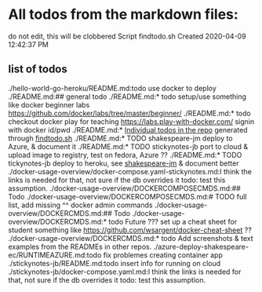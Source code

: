 # All todos from the markdown files:
do not edit, this will be clobbered
Script findtodo.sh
Created  2020-04-09 12:42:37 PM

## list of todos

./hello-world-go-heroku/README.md:todo use docker to deploy
./README.md:## general todo
./README.md:* todo setup/use something like docker beginner labs https://github.com/docker/labs/tree/master/beginner/
./README.md:* todo  checkout docker play for teaching https://labs.play-with-docker.com/  signin with docker id/pwd
./README.md:* [Individual todos in the repo](TODOREADME.md) generated through [findtodo.sh](findtodo.sh)
./README.md:* TODO shakespeare-jm deploy to Azure,  & document it 
./README.md:* TODO stickynotes-jb port to cloud & upload image to registry, test on fedora, Azure ??
./README.md:* TODO tickynotes-jb  deploy to heroku, see [shakespeare-jm](shakespeare-jm) & document better
./docker-usage-overview/docker-compose.yaml-stickynotes.md:I think the links is needed for that, not sure if the db overrides it todo: test this assumption.
./docker-usage-overview/DOCKERCOMPOSECMDS.md:## Todo
./docker-usage-overview/DOCKERCOMPOSECMDS.md:# TODO full list, add missing ^^ docker admin commands
./docker-usage-overview/DOCKERCMDS.md:## Todo
./docker-usage-overview/DOCKERCMDS.md:* todo Future ??? set up a cheat sheet for student something like https://github.com/wsargent/docker-cheat-sheet ??
./docker-usage-overview/DOCKERCMDS.md:* todo Add screenshots & text examples from the READMEs in other repos.
./azure-deploy-shakespeare-ec/RUNTIMEAZURE.md:todo fix problemes creating container app
./stickynotes-jb/README.md:todo insert info for running on cloud
./stickynotes-jb/docker-compose.yaml.md:I think the links is needed for that, not sure if the db overrides it todo: test this assumption.
